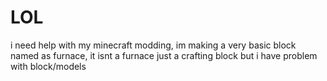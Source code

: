 # LOL
i need help with my minecraft modding, im making a very basic block named as furnace, it isnt a furnace just a crafting block but i have problem with block/models
